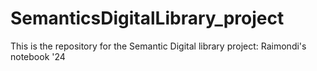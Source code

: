 # SemanticsDigitalLibrary_project
This is the repository for the Semantic Digital library project: Raimondi's notebook '24
